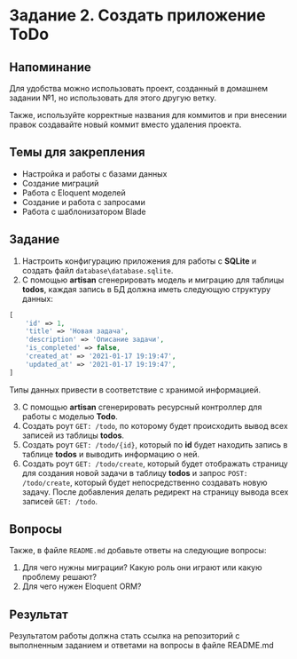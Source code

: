# Задание 2. Создать приложение ToDo

## Напоминание

Для удобства можно использовать проект, созданный в домашнем задании №1, но использовать для этого другую ветку.

Также, используйте корректные названия для коммитов и при внесении правок создавайте новый коммит вместо удаления проекта.

## Темы для закрепления

- Настройка и работы с базами данных
- Создание миграций
- Работа с Eloquent моделей
- Создание и работа с запросами
- Работа с шаблонизатором Blade

## Задание

1. Настроить конфигурацию приложения для работы с **SQLite** и создать файл `database\database.sqlite`.
2. С помощью **artisan** сгенерировать модель и миграцию для таблицы **todos**, каждая запись в БД должна иметь следующую структуру данных:

```php
[
    'id' => 1,
    'title' => 'Новая задача',
    'description' => 'Описание задачи',
    'is_completed' => false,
    'created_at' => '2021-01-17 19:19:47',
    'updated_at' => '2021-01-17 19:19:47',
]
```

Типы данных привести в соответствие с хранимой информацией.

3. С помощью **artisan** сгенерировать ресурсный контроллер для работы с моделью **Todo**.
4. Создать роут `GET: /todo`, по которому будет происходить вывод всех записей из таблицы **todos**.
5. Создать роут `GET: /todo/{id}`, который по **id** будет находить запись в таблице **todos** и выводить информацию о ней.
6. Создать роут `GET: /todo/create`, который будет отображать страницу для создания новой задачи в таблицу **todos** и запрос `POST: /todo/create`, который будет непосредственно создавать новую задачу. После добавления делать редирект на страницу вывода всех записей `GET: /todo`.

## Вопросы

Также, в файле `README.md` добавьте ответы на следующие вопросы:
1. Для чего нужны миграции? Какую роль они играют или какую проблему решают?
2. Для чего нужен Eloquent ORM? 

## Результат

Результатом работы должна стать ссылка на репозиторий с выполненным заданием и ответами на вопросы в файле README.md